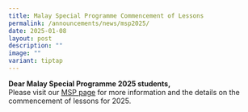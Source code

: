 ```yaml
---
title: Malay Special Programme Commencement of Lessons
permalink: /announcements/news/msp2025/
date: 2025-01-08
layout: post
description: ""
image: ""
variant: tiptap
---
```

<p><strong>Dear Malay Special Programme 2025 students,</strong>
<br>Please visit our <a href="https://www.bukitbatoksec.moe.edu.sg/our-bbss-experience/Departments/malay-special-programme/" rel="noopener nofollow" target="_blank">MSP page</a> for
more information and the details on the commencement of lessons for 2025.</p>